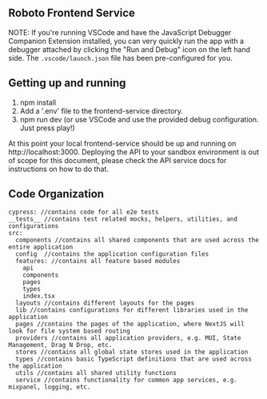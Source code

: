 ## Roboto Frontend Service 

NOTE: If you're running VSCode and have the JavaScript Debugger Companion Extension installed, you can very quickly run the app with a debugger attached by clicking the "Run and Debug" icon on the left hand side. The ```.vscode/launch.json``` file has been pre-configured for you.  

## Getting up and running 

1. npm install 
2. Add a '.env' file to the frontend-service directory.
3. npm run dev (or use VSCode and use the provided debug configuration. Just press play!)

At this point your local frontend-service should be up and running on http://localhost:3000. Deploying the API to your sandbox environment is out of scope for this document, please check the API service docs for instructions on how to do that. 


## Code Organization 

``` 
cypress: //contains code for all e2e tests   
__tests__ //contains test related mocks, helpers, utilities, and configurations      
src:        
  components //contains all shared components that are used across the entire application    
  config  //contains the application configuration files   
  features: //contains all feature based modules   
    api    
    components   
    pages     
    types     
    index.tsx     
  layouts //contains different layouts for the pages    
  lib //contains configurations for different libraries used in the application     
  pages //contains the pages of the application, where NextJS will look for file system based routing    
  providers //contains all application providers, e.g. MUI, State Management, Drag N Drop, etc.     
  stores //contains all global state stores used in the application      
  types //contains basic TypeScript definitions that are used across the application     
  utils //contains all shared utility functions   
  service //contains functionality for common app services, e.g. mixpanel, logging, etc. 
```          



